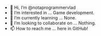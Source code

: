 - 👋 Hi, I’m @notaprogrammervlad
- 👀 I’m interested in ... Game development.
- 🌱 I’m currently learning ... None.
- 💞️ I’m looking to collaborate on ... Nothing.
- 📫 How to reach me ... here in GitHub!

<!---
notaprogrammervlad/notaprogrammervlad is a ✨ special ✨ repository because its `README.md` (this file) appears on your GitHub profile.
You can click the Preview link to take a look at your changes.
--->
